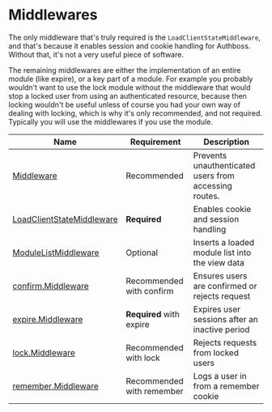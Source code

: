 # Middlewares

The only middleware that's truly required is the `LoadClientStateMiddleware`, and that's because it
enables session and cookie handling for Authboss. Without that, it's not a very useful piece of
software.

The remaining middlewares are either the implementation of an entire module (like expire),
or a key part of a module. For example you probably wouldn't want to use the lock module
without the middleware that would stop a locked user from using an authenticated resource,
because then locking wouldn't be useful unless of course you had your own way of dealing
with locking, which is why it's only recommended, and not required. Typically you will
use the middlewares if you use the module.

| Name                                                                                                                | Requirement               | Description                                           |
|---------------------------------------------------------------------------------------------------------------------|---------------------------|-------------------------------------------------------|
| [Middleware](https://pkg.go.dev/github.com/p000ic/authboss-echo/#Middleware)                                        | Recommended               | Prevents unauthenticated users from accessing routes. |
| [LoadClientStateMiddleware](https://pkg.go.dev/github.com/p000ic/authboss-echo/#Authboss.LoadClientStateMiddleware) | **Required**              | Enables cookie and session handling                   |
| [ModuleListMiddleware](https://pkg.go.dev/github.com/p000ic/authboss-echo/#Authboss.ModuleListMiddleware)           | Optional                  | Inserts a loaded module list into the view data       |
| [confirm.Middleware](https://pkg.go.dev/github.com/p000ic/authboss-echo/confirm/#Middleware)                        | Recommended with confirm  | Ensures users are confirmed or rejects request        |
| [expire.Middleware](https://pkg.go.dev/github.com/p000ic/authboss-echo/expire/#Middleware)                          | **Required** with expire  | Expires user sessions after an inactive period        |
| [lock.Middleware](https://pkg.go.dev/github.com/p000ic/authboss-echo/lock/#Middleware)                              | Recommended with lock     | Rejects requests from locked users                    |
| [remember.Middleware](https://pkg.go.dev/github.com/p000ic/authboss-echo/remember/#Middleware)                      | Recommended with remember | Logs a user in from a remember cookie                 |